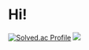 # Hi!
[![Solved.ac
Profile](http://mazassumnida.wtf/api/v2/generate_badge?boj=versatile0010)](https://solved.ac/{handle})
<img src="http://mazandi.herokuapp.com/api?handle=versatile0010&theme=dark"/>
